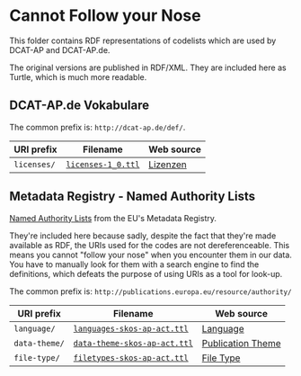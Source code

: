 # Cannot Follow your Nose

This folder contains RDF representations of codelists which are used by DCAT-AP and DCAT-AP.de.

The original versions are published in RDF/XML. They are included here as Turtle, which is much more readable.


## DCAT-AP.de Vokabulare

The common prefix is: `http://dcat-ap.de/def/`.

| URI prefix | Filename | Web source |
| ---------- | -------- | ---------- |
| `licenses/`  | [`licenses-1_0.ttl`](dcat-ap.de/licenses-1_0.ttl) | [Lizenzen](http://www.dcat-ap.de/def/licenses/) |


## Metadata Registry - Named Authority Lists

[Named Authority Lists](http://publications.europa.eu/mdr/authority/index.html) from the EU's Metadata Registry.

They're included here because sadly, despite the fact that they're made available as RDF, the URIs used for the codes are not dereferenceable. This means you cannot "follow your nose" when you encounter them in our data. You have to manually look for them with a search engine to find the definitions, which defeats the purpose of using URIs as a tool for look-up.

The common prefix is: `http://publications.europa.eu/resource/authority/`

| URI prefix | Filename | Web source |
| ---------- | -------- | ---------- |
| `language/`  | [`languages-skos-ap-act.ttl`](mdr-nal/languages-skos-ap-act.ttl) | [Language](http://publications.europa.eu/mdr/authority/language/) |
| `data-theme/` | [`data-theme-skos-ap-act.ttl`](mdr-nal/data-theme-skos-ap-act.ttl) | [Publication Theme](http://publications.europa.eu/mdr/authority/data-theme/) |
| `file-type/` | [`filetypes-skos-ap-act.ttl`](mdr-nal/filetypes-skos-ap-act.ttl) | [File Type](http://publications.europa.eu/mdr/authority/file-type/) |